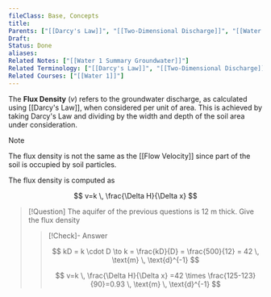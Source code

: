 ```yaml
---
fileClass: Base, Concepts
title: 
Parents: ["[[Darcy's Law]]", "[[Two-Dimensional Discharge]]", "[[Water 1 Summary Groundwater]]"]
Draft: 
Status: Done
aliases: 
Related Notes: ["[[Water 1 Summary Groundwater]]"]
Related Terminology: ["[[Darcy's Law]]", "[[Two-Dimensional Discharge]]"]
Related Courses: ["[[Water 1]]"]
---
```

The **Flux Density** ($v$) refers to the groundwater discharge, as calculated using [[Darcy's Law]], when considered per unit of area. This is achieved by taking Darcy's Law and dividing by the width and depth of the soil area under consideration. 

>[!Note]
>The flux density is not the same as the [[Flow Velocity]] since part of the soil is occupied by soil particles. 

The flux density is computed as 

$$
v=k \, \frac{\Delta H}{\Delta x}
$$


>[!Question]
>The aquifer of the previous questions is 12 m thick. Give the flux density
>
>>[!Check]- Answer
>>
>>$$
>>kD = k \cdot D \to k = \frac{kD}{D} = \frac{500}{12} = 42 \, \text{m} \, \text{d}^{-1} 
>>$$
>>
>>$$
>>v=k \, \frac{\Delta H}{\Delta x} =42 \times \frac{125-123}{90}=0.93 \, \text{m} \, \text{d}^{-1} 
>>$$
>>
